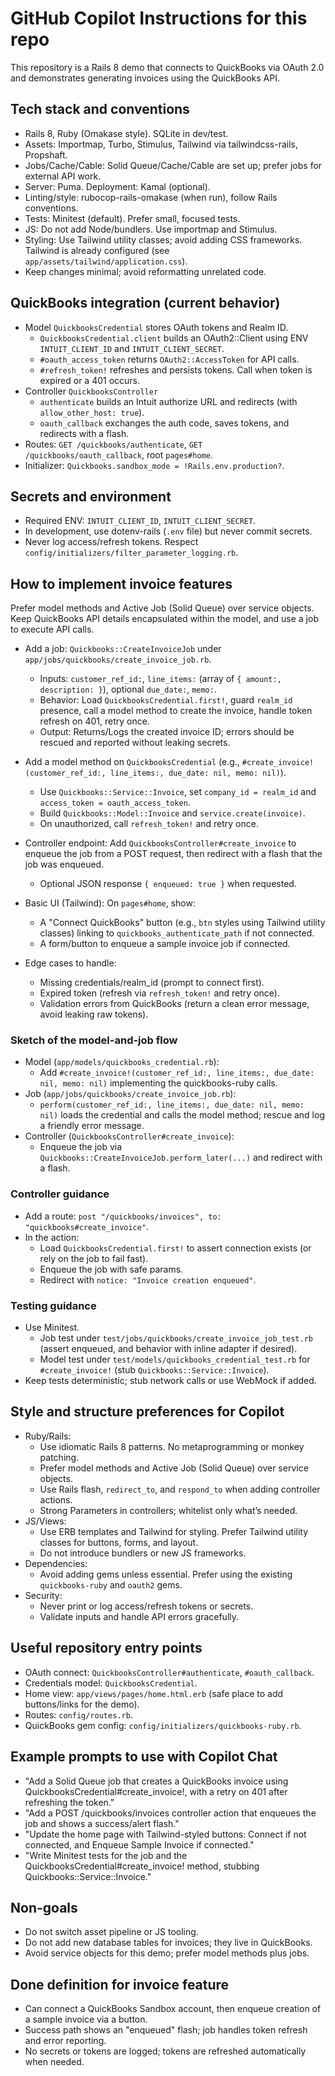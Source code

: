 # GitHub Copilot Instructions for this repo

This repository is a Rails 8 demo that connects to QuickBooks via OAuth 2.0 and demonstrates generating invoices using the QuickBooks API.

## Tech stack and conventions

- Rails 8, Ruby (Omakase style). SQLite in dev/test.
- Assets: Importmap, Turbo, Stimulus, Tailwind via tailwindcss-rails, Propshaft.
- Jobs/Cache/Cable: Solid Queue/Cache/Cable are set up; prefer jobs for external API work.
- Server: Puma. Deployment: Kamal (optional).
- Linting/style: rubocop-rails-omakase (when run), follow Rails conventions.
- Tests: Minitest (default). Prefer small, focused tests.
- JS: Do not add Node/bundlers. Use importmap and Stimulus.
- Styling: Use Tailwind utility classes; avoid adding CSS frameworks. Tailwind is already configured (see `app/assets/tailwind/application.css`).
- Keep changes minimal; avoid reformatting unrelated code.

## QuickBooks integration (current behavior)

- Model `QuickbooksCredential` stores OAuth tokens and Realm ID.
  - `QuickbooksCredential.client` builds an OAuth2::Client using ENV `INTUIT_CLIENT_ID` and `INTUIT_CLIENT_SECRET`.
  - `#oauth_access_token` returns `OAuth2::AccessToken` for API calls.
  - `#refresh_token!` refreshes and persists tokens. Call when token is expired or a 401 occurs.
- Controller `QuickbooksController`
  - `authenticate` builds an Intuit authorize URL and redirects (with `allow_other_host: true`).
  - `oauth_callback` exchanges the auth code, saves tokens, and redirects with a flash.
- Routes: `GET /quickbooks/authenticate`, `GET /quickbooks/oauth_callback`, root `pages#home`.
- Initializer: `Quickbooks.sandbox_mode = !Rails.env.production?`.

## Secrets and environment

- Required ENV: `INTUIT_CLIENT_ID`, `INTUIT_CLIENT_SECRET`.
- In development, use dotenv-rails (`.env` file) but never commit secrets.
- Never log access/refresh tokens. Respect `config/initializers/filter_parameter_logging.rb`.

## How to implement invoice features

Prefer model methods and Active Job (Solid Queue) over service objects. Keep QuickBooks API details encapsulated within the model, and use a job to execute API calls.

- Add a job: `Quickbooks::CreateInvoiceJob` under `app/jobs/quickbooks/create_invoice_job.rb`.
  - Inputs: `customer_ref_id:`, `line_items:` (array of `{ amount:, description: }`), optional `due_date:`, `memo:`.
  - Behavior: Load `QuickbooksCredential.first!`, guard `realm_id` presence, call a model method to create the invoice, handle token refresh on 401, retry once.
  - Output: Returns/Logs the created invoice ID; errors should be rescued and reported without leaking secrets.

- Add a model method on `QuickbooksCredential` (e.g., `#create_invoice!(customer_ref_id:, line_items:, due_date: nil, memo: nil)`).
  - Use `Quickbooks::Service::Invoice`, set `company_id = realm_id` and `access_token = oauth_access_token`.
  - Build `Quickbooks::Model::Invoice` and `service.create(invoice)`.
  - On unauthorized, call `refresh_token!` and retry once.

- Controller endpoint: Add `QuickbooksController#create_invoice` to enqueue the job from a POST request, then redirect with a flash that the job was enqueued.
  - Optional JSON response `{ enqueued: true }` when requested.

- Basic UI (Tailwind): On `pages#home`, show:
  - A "Connect QuickBooks" button (e.g., `btn` styles using Tailwind utility classes) linking to `quickbooks_authenticate_path` if not connected.
  - A form/button to enqueue a sample invoice job if connected.

- Edge cases to handle:
  - Missing credentials/realm_id (prompt to connect first).
  - Expired token (refresh via `refresh_token!` and retry once).
  - Validation errors from QuickBooks (return a clean error message, avoid leaking raw tokens).

### Sketch of the model-and-job flow

- Model (`app/models/quickbooks_credential.rb`):
  - Add `#create_invoice!(customer_ref_id:, line_items:, due_date: nil, memo: nil)` implementing the quickbooks-ruby calls.
- Job (`app/jobs/quickbooks/create_invoice_job.rb`):
  - `perform(customer_ref_id:, line_items:, due_date: nil, memo: nil)` loads the credential and calls the model method; rescue and log a friendly error message.
- Controller (`QuickbooksController#create_invoice`):
  - Enqueue the job via `Quickbooks::CreateInvoiceJob.perform_later(...)` and redirect with a flash.

### Controller guidance

- Add a route: `post "/quickbooks/invoices", to: "quickbooks#create_invoice"`.
- In the action:
  - Load `QuickbooksCredential.first!` to assert connection exists (or rely on the job to fail fast).
  - Enqueue the job with safe params.
  - Redirect with `notice: "Invoice creation enqueued"`.

### Testing guidance

- Use Minitest.
  - Job test under `test/jobs/quickbooks/create_invoice_job_test.rb` (assert enqueued, and behavior with inline adapter if desired).
  - Model test under `test/models/quickbooks_credential_test.rb` for `#create_invoice!` (stub `Quickbooks::Service::Invoice`).
- Keep tests deterministic; stub network calls or use WebMock if added.

## Style and structure preferences for Copilot

- Ruby/Rails:
  - Use idiomatic Rails 8 patterns. No metaprogramming or monkey patching.
  - Prefer model methods and Active Job (Solid Queue) over service objects.
  - Use Rails flash, `redirect_to`, and `respond_to` when adding controller actions.
  - Strong Parameters in controllers; whitelist only what’s needed.
- JS/Views:
  - Use ERB templates and Tailwind for styling. Prefer Tailwind utility classes for buttons, forms, and layout.
  - Do not introduce bundlers or new JS frameworks.
- Dependencies:
  - Avoid adding gems unless essential. Prefer using the existing `quickbooks-ruby` and `oauth2` gems.
- Security:
  - Never print or log access/refresh tokens or secrets.
  - Validate inputs and handle API errors gracefully.

## Useful repository entry points

- OAuth connect: `QuickbooksController#authenticate`, `#oauth_callback`.
- Credentials model: `QuickbooksCredential`.
- Home view: `app/views/pages/home.html.erb` (safe place to add buttons/links for the demo).
- Routes: `config/routes.rb`.
- QuickBooks gem config: `config/initializers/quickbooks-ruby.rb`.

## Example prompts to use with Copilot Chat

- "Add a Solid Queue job that creates a QuickBooks invoice using QuickbooksCredential#create_invoice!, with a retry on 401 after refreshing the token."
- "Add a POST /quickbooks/invoices controller action that enqueues the job and shows a success/alert flash."
- "Update the home page with Tailwind-styled buttons: Connect if not connected, and Enqueue Sample Invoice if connected."
- "Write Minitest tests for the job and the QuickbooksCredential#create_invoice! method, stubbing Quickbooks::Service::Invoice."

## Non-goals

- Do not switch asset pipeline or JS tooling.
- Do not add new database tables for invoices; they live in QuickBooks.
- Avoid service objects for this demo; prefer model methods plus jobs.

## Done definition for invoice feature

- Can connect a QuickBooks Sandbox account, then enqueue creation of a sample invoice via a button.
- Success path shows an "enqueued" flash; job handles token refresh and error reporting.
- No secrets or tokens are logged; tokens are refreshed automatically when needed.
